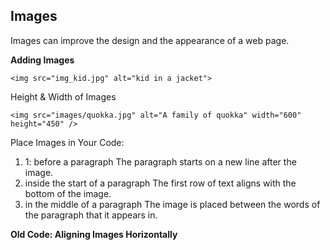 ## Images
Images can improve the design and the appearance of a web page.



**Adding Images**

`<img src="img_kid.jpg" alt="kid in a jacket">`

Height & Width
of Images 

`<img src="images/quokka.jpg" alt="A family of
quokka" width="600" height="450" />`

 Place Images
in Your Code:

1. 1: before a paragraph
The paragraph starts on a new
line after the image.
2. inside the start of a
paragraph
The first row of text aligns with
the bottom of the image.
3. in the middle of a
paragraph
The image is placed between the
words of the paragraph that it
appears in.

**Old Code: Aligning Images Horizontally**
